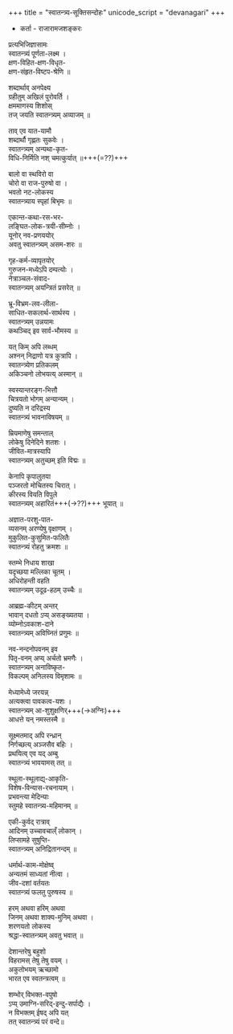 +++
title = "स्वातन्त्र्य-सूक्तिसन्दोहः"
unicode_script = "devanagari"
+++

- कर्ता - राजारामजशङ्करः


प्रत्यभिजिज्ञासामः  
स्वातन्त्र्यं पूर्णता-लक्ष्म ।  
क्षण-विहित-क्षण-विधृत-  
क्षण-संहृत-विष्टप-श्रेणि ॥

शब्दार्थाव् अनपेक्ष्य  
ग्रहीतुम् अखिलं पुरोवर्ति ।  
क्षममाणस्य शिशोस्  
तज् जयति स्वातन्त्र्यम् अव्याजम् ॥

ताव् एव यात-यामौ  
शब्दार्थौ गृह्णतः सुकवेः ।  
स्वातन्त्र्यम् अन्यथा-कृत-  
विधि-निर्मिति नश् चमत्कुर्यात् ॥+++(=??)+++

बालो वा स्थविरो वा  
चोरो वा राज-पुरुषो वा ।  
भवतो नट-लोकस्य  
स्वातन्त्र्याय स्पृहां बिभृमः ॥

एकान्त-कथा-रस-भर-  
लङ्घित-लोक-त्रयी-सीम्नोः ।  
यूनोर् नव-प्रणययोर्  
अवतु स्वातन्त्र्यम् असम-शरः ॥

गृह-कर्म-व्यापृतयोर्  
गुरुजन-मध्येऽपि दम्पत्योः ।  
नेत्राञ्चल-संवाद-  
स्वातन्त्र्यम् अयन्त्रितं प्रसरेत् ॥

भ्रू-विभ्रम-लव-लीला-  
साधित-सकलार्थ-सार्थस्य ।  
स्वातन्त्र्यम् उन्नयामः  
कथञ्चिद् इव सार्व-भौमस्य ॥

यत् किम् अपि लब्धम्  
अश्नन् निद्राणो यत्र कुत्रापि ।  
स्वातन्त्र्येण प्रतिकलम्  
अकिञ्चनो लोभयत्य् अस्मान् ॥

स्वस्यान्तरङ्ग-भित्तौ  
चित्रयतो भोगम् अन्यान्यम् ।  
दुष्यति न दरिद्रस्य  
स्वातन्त्र्यं भावनाविषयम् ॥

म्रियमाणेषु समन्ताल्  
लोकेषु दिनेदिने शतशः ।  
जीवित-मात्रस्यापि  
स्वातन्त्र्यम् अतुच्छम् इति विद्मः ॥

केनापि कृपालुतया  
पञ्जरतो मोचितस्य चिरात् ।  
कीरस्य वियति विपुले  
स्वातन्त्र्यम् अहारितं+++(→??)+++ भूयात् ॥

अज्ञात-परशु-पात-  
व्यसनम् अरण्येषु वृक्षाणम् ।  
मुकुलित-कुसुमित-फलितैः  
स्वातन्त्र्यं रोहतु क्रमशः ॥

स्तम्भे निधाय शाखा  
यदृच्छया मल्लिका चूतम् ।  
अधिरोहन्ती वहति  
स्वातन्त्र्यम् उदूढ-हठम् उच्चैः ॥

आब्रह्म-कीटम् अन्तर्  
भावान् दधतो ऽप्य् असङ्ख्यतया ।  
व्योम्नोऽवकाश-दाने  
स्वातन्त्र्यम् अविघ्नितं प्रणुमः ॥

नव-नन्दनोपवनम् इव  
पितृ-वनम् अप्य् अर्चतो भ्रमणैः ।  
स्वातन्त्र्यम् अनाविष्कृत-  
विकल्पम् अनिलस्य विमृशामः ॥

मेध्यामेध्ये जरयन्न्  
अत्यक्त्वा पावकत्व-यशः ।  
स्वातन्त्र्यम् आ-शुशुक्षणिर्+++(→अग्निः)+++  
आधत्ते यन् नमस्तस्मै ॥

सूक्ष्मतमाद् अपि रन्ध्रान्  
निर्गच्छत्य् अञ्जसैव बहिः ।  
प्रथयित्व् एव यद् अम्बु  
स्वातन्त्र्यं भावयामस् तत् ॥

स्थूला-स्थूलाद्य्-आकृति-  
विशेष-विन्यास-रचनायाम् ।  
प्रभवन्त्या मेदिन्याः  
स्तुमहे स्वातन्त्र्य-महिमानम् ॥


एकी-कुर्वद् रात्राव्  
आदिनम् उच्चावचाल्ँ लोकान् ।  
लिप्सामहे सुषुप्ति-  
स्वातन्त्र्यम् अनिद्रितानन्दम् ॥

धर्मार्थ-काम-मोक्षेष्व्  
अन्यतमं साध्यतां नीत्वा ।  
जीव-दशां वर्तयतः  
स्वातन्त्र्यं फलतु पुरुषस्य ॥

हरम् अथवा हरिम् अथवा  
जिनम् अथवा शाक्य-मुनिम् अथवा ।  
शरणयतो लोकस्य  
श्रद्धा-स्वातन्त्र्यम् अवतु भवात् ॥

देशान्तरेषु बहुशो  
विहरामस् तेषु तेषु वयम् ।  
अकुतोभयम् ऋच्छामो  
भारत एव स्वतन्त्रत्वम् ॥

शम्भोर् विभक्त-वपुषो  
ऽप्य् उमाग्नि-सरिद्-इन्दु-सर्पाद्यैः ।  
न विभक्तम् ईषद् अपि यत्  
तत् स्वातन्त्र्यं परं वन्दे॥
